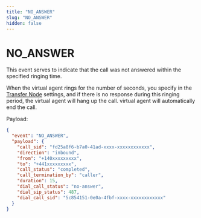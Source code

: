 ```yaml
---
title: "NO_ANSWER"
slug: "NO_ANSWER"
hidden: false
---
```


# NO_ANSWER

This event serves to indicate that the call was not answered within the specified ringing time.

When the virtual agent rings for the number of seconds, you specify in the [Transfer Node](../../../ai/build/node-reference/voice/voice-gateway/transfer.md) settings, and if there is no response during this ringing period, the virtual agent will hang up the call. virtual agent will automatically end the call.

Payload:

```json
{
  "event": "NO_ANSWER",
  "payload": {
    "call_sid": "fd25a8f6-b7a0-41ad-xxxx-xxxxxxxxxxxx",
    "direction": "inbound",
    "from": "+140xxxxxxxxx",
    "to": "+441xxxxxxxxx",
    "call_status": "completed",
    "call_termination_by": "caller",
    "duration": 15,
    "dial_call_status": "no-answer",
    "dial_sip_status": 487,
    "dial_call_sid": "5c854151-0e0a-4fbf-xxxx-xxxxxxxxxxxx"
  }
}
```